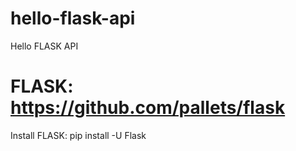 # hello-flask-api
Hello FLASK API

# FLASK: https://github.com/pallets/flask

Install FLASK: pip install -U Flask

